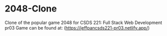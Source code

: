 # 2048-Clone

Clone of the popular game 2048 for CSDS 221: Full Stack Web Development pr03
Game can be found at: (https://jeffpancsds221-pr03.netlify.app/)
